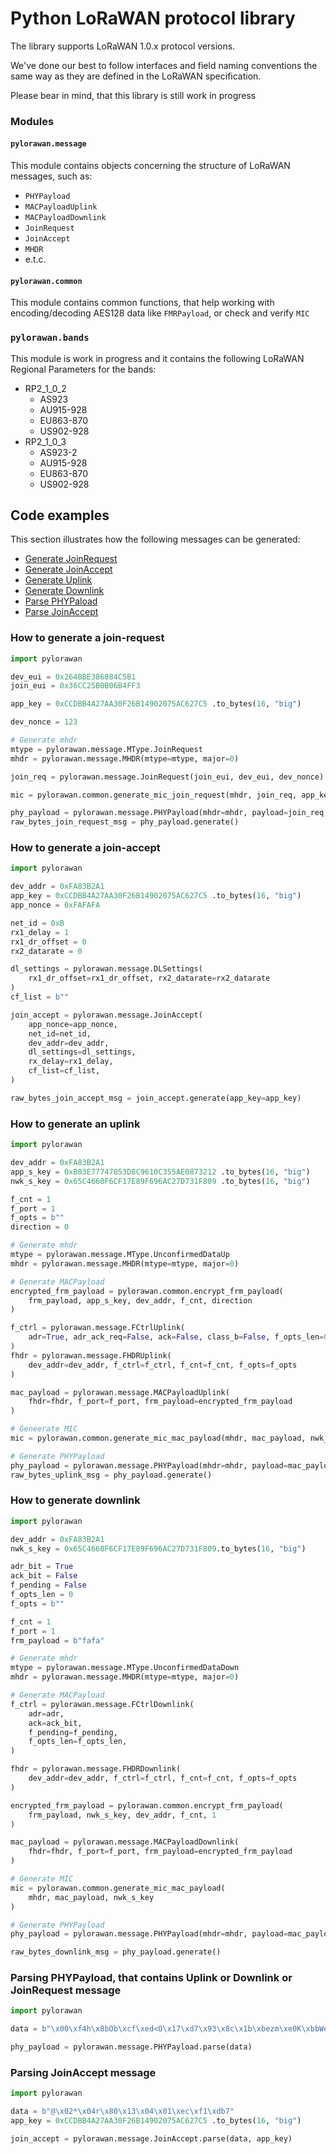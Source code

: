 # Python LoRaWAN protocol library

The library supports LoRaWAN 1.0.x protocol versions.

We've done our best to follow interfaces and field naming conventions the same way as they are defined in the LoRaWAN specification.

Please bear in mind, that this library is still work in progress


### Modules

#### `pylorawan.message`

This module contains objects concerning the structure of LoRaWAN messages, such as:

- `PHYPayload`
- `MACPayloadUplink`
- `MACPayloadDownlink`
- `JoinRequest`
- `JoinAccept`
- `MHDR`
- e.t.c.

#### `pylorawan.common`

This module contains common functions, that help working with encoding/decoding AES128 data like `FMRPayload`, or check and verify `MIC`


### `pylorawan.bands`

This module is work in progress and it contains the following LoRaWAN Regional Parameters for the bands:

- RP2_1_0_2
    - AS923
    - AU915-928
    - EU863-870
    - US902-928
- RP2_1_0_3
    - AS923-2
    - AU915-928
    - EU863-870
    - US902-928

## Code examples

This section illustrates how the following messages can be generated:

- [Generate JoinRequest](#How-to-generate-a-join-request)
- [Generate JoinAccept](#How-to-generate-a-join-accept)
- [Generate Uplink](#How-to-generate-an-uplink)
- [Generate Downlink](#How-to-generate-downlink)
- [Parse PHYPaload](#Parsing-PHYPayload-that-contains-Uplink-or-Downlink-or-JoinRequest-message)
- [Parse JoinAccept](#Parsing-JoinAccept-message)

### How to generate a join-request
```python
import pylorawan

dev_eui = 0x264BBE386884C5B1
join_eui = 0x36CC25B0B06B4FF3

app_key = 0xCCDBB4A27AA30F26B14902075AC627C5 .to_bytes(16, "big")

dev_nonce = 123

# Generate mhdr
mtype = pylorawan.message.MType.JoinRequest
mhdr = pylorawan.message.MHDR(mtype=mtype, major=0)

join_req = pylorawan.message.JoinRequest(join_eui, dev_eui, dev_nonce)

mic = pylorawan.common.generate_mic_join_request(mhdr, join_req, app_key)

phy_payload = pylorawan.message.PHYPayload(mhdr=mhdr, payload=join_req, mic=mic)
raw_bytes_join_request_msg = phy_payload.generate()
```

### How to generate a join-accept
```python
import pylorawan

dev_addr = 0xFA83B2A1
app_key = 0xCCDBB4A27AA30F26B14902075AC627C5 .to_bytes(16, "big")
app_nonce = 0xFAFAFA

net_id = 0xB
rx1_delay = 1
rx1_dr_offset = 0
rx2_datarate = 0

dl_settings = pylorawan.message.DLSettings(
    rx1_dr_offset=rx1_dr_offset, rx2_datarate=rx2_datarate
)
cf_list = b""

join_accept = pylorawan.message.JoinAccept(
    app_nonce=app_nonce,
    net_id=net_id,
    dev_addr=dev_addr,
    dl_settings=dl_settings,
    rx_delay=rx1_delay,
    cf_list=cf_list,
)

raw_bytes_join_accept_msg = join_accept.generate(app_key=app_key)
```

### How to generate an uplink

```python
import pylorawan

dev_addr = 0xFA83B2A1
app_s_key = 0xB03E77747853D8C9610C355AE0873212 .to_bytes(16, "big")
nwk_s_key = 0x65C4660F6CF17E89F696AC27D731F809 .to_bytes(16, "big")

f_cnt = 1
f_port = 1
f_opts = b""
direction = 0

# Generate mhdr
mtype = pylorawan.message.MType.UnconfirmedDataUp
mhdr = pylorawan.message.MHDR(mtype=mtype, major=0)

# Generate MACPayload
encrypted_frm_payload = pylorawan.common.encrypt_frm_payload(
    frm_payload, app_s_key, dev_addr, f_cnt, direction
)

f_ctrl = pylorawan.message.FCtrlUplink(
    adr=True, adr_ack_req=False, ack=False, class_b=False, f_opts_len=0
)
fhdr = pylorawan.message.FHDRUplink(
    dev_addr=dev_addr, f_ctrl=f_ctrl, f_cnt=f_cnt, f_opts=f_opts
)

mac_payload = pylorawan.message.MACPayloadUplink(
    fhdr=fhdr, f_port=f_port, frm_payload=encrypted_frm_payload
)

# Geneerate MIC
mic = pylorawan.common.generate_mic_mac_payload(mhdr, mac_payload, nwk_s_key)

# Generate PHYPayload
phy_payload = pylorawan.message.PHYPayload(mhdr=mhdr, payload=mac_payload, mic=mic)
raw_bytes_uplink_msg = phy_payload.generate()
```

### How to generate downlink

```python
import pylorawan

dev_addr = 0xFA83B2A1
nwk_s_key = 0x65C4660F6CF17E89F696AC27D731F809.to_bytes(16, "big")

adr_bit = True
ack_bit = False
f_pending = False
f_opts_len = 0
f_opts = b""

f_cnt = 1
f_port = 1
frm_payload = b"fafa"

# Generate mhdr
mtype = pylorawan.message.MType.UnconfirmedDataDown
mhdr = pylorawan.message.MHDR(mtype=mtype, major=0)

# Generate MACPayload
f_ctrl = pylorawan.message.FCtrlDownlink(
    adr=adr,
    ack=ack_bit,
    f_pending=f_pending,
    f_opts_len=f_opts_len,
)

fhdr = pylorawan.message.FHDRDownlink(
    dev_addr=dev_addr, f_ctrl=f_ctrl, f_cnt=f_cnt, f_opts=f_opts
)

encrypted_frm_payload = pylorawan.common.encrypt_frm_payload(
    frm_payload, nwk_s_key, dev_addr, f_cnt, 1
)

mac_payload = pylorawan.message.MACPayloadDownlink(
    fhdr=fhdr, f_port=f_port, frm_payload=encrypted_frm_payload
)

# Generate MIC
mic = pylorawan.common.generate_mic_mac_payload(
    mhdr, mac_payload, nwk_s_key
)

# Generate PHYPayload
phy_payload = pylorawan.message.PHYPayload(mhdr=mhdr, payload=mac_payload, mic=mic)

raw_bytes_downlink_msg = phy_payload.generate()
```

### Parsing PHYPayload, that contains Uplink or Downlink or JoinRequest message


```python 
import pylorawan

data = b"\x00\xf4h\x8bOb\xcf\xed<O\x17\xd7\x93\x8c\x1b\xbezm\xe0K\xbbWe"

phy_payload = pylorawan.message.PHYPayload.parse(data)
```

### Parsing JoinAccept message

```python
import pylorawan

data = b"@\x02*\x04r\x80\x13\x04\x01\xec\xf1\xdb7"
app_key = 0xCCDBB4A27AA30F26B14902075AC627C5 .to_bytes(16, "big")

join_accept = pylorawan.message.JoinAccept.parse(data, app_key)
```
